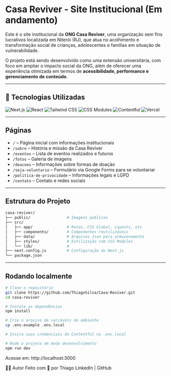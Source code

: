 # Casa Reviver - Site Institucional (Em andamento)

Este é o site institucional da **ONG Casa Reviver**, uma organização sem fins lucrativos localizada em Niterói (RJ), que atua no acolhimento e transformação social de crianças, adolescentes e famílias em situação de vulnerabilidade.

O projeto está sendo desenvolvido como uma extensão universitária, com foco em ampliar o impacto social da ONG, além de oferecer uma experiência otimizada em termos de **acessibilidade, performance e gerenciamento de conteúdo**.

---

## 🚀 Tecnologias Utilizadas

![Next.js](https://img.shields.io/badge/Next.js-000?style=for-the-badge&logo=nextdotjs&logoColor=white)
![React](https://img.shields.io/badge/React-20232A?style=for-the-badge&logo=react&logoColor=61DAFB)
![Tailwind CSS](https://img.shields.io/badge/Tailwind_CSS-38B2AC?style=for-the-badge&logo=tailwind-css&logoColor=white)
![CSS Modules](https://img.shields.io/badge/CSS%20Modules-264de4?style=for-the-badge&logo=css3&logoColor=white)
![Contentful](https://img.shields.io/badge/Contentful-2478CC?style=for-the-badge&logo=contentful&logoColor=white)
![Vercel](https://img.shields.io/badge/Vercel-000?style=for-the-badge&logo=vercel&logoColor=white)

---

## Páginas

- `/` – Página inicial com informações institucionais
- `/sobre` – História e missão da Casa Reviver
- `/eventos` – Lista de eventos realizados e futuros
- `/fotos` – Galeria de imagens
- `/doacoes` – Informações sobre formas de doação
- `/seja-voluntario` – Formulário via Google Forms para se voluntariar
- `/politica-de-privacidade` – Informações legais e LGPD
- `/contato` – Contato e redes sociais

---

## Estrutura do Projeto

```bash
casa-reviver/
├── public/                # Imagens públicas
├── src/
│   ├── app/               # Rotas, CSS Global, Layouts, etc
│   ├── components/        # Componentes reutilizáveis
│   ├── data/              # Arquivos Json para armazenamento
│   ├── styles/            # Estilização com CSS Modules
│   └── lib/               # 
├── next.config.js         # Configuração do Next.js
└── package.json


```
---

## Rodando localmente

```bash
# Clone o repositório
git clone https://github.com/ThiagoSilsa/Casa-Reviver.git
cd casa-reviver

# Instale as dependências
npm install

# Crie o arquivo de variáveis de ambiente
cp .env.example .env.local

# Insira suas credenciais do Contentful no .env.local

# Rode o projeto em modo desenvolvimento
npm run dev
```
Acesse em: http://localhost:3000

👨‍💻 Autor
Feito com 💙 por Thiago
LinkedIn | GitHub
